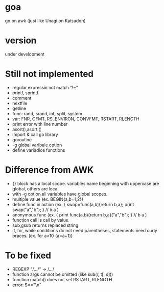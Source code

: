 # goa
go on awk (just like Unagi on Katsudon)

# version
under development

# Still not implemented
* regular expressin not match "!~"
* printf, sprintf
* comment
* nextfile
* getline
* func: rand, srand, int, split, system
* var: FNR, OFMT, RS, ENVIRON, CONVFMT, RSTART, RLENGTH
* print error with line number
* asort(),asorti()
* import & call go library
* goroutine
* -g global varibale option
* define variadice functions

# Difference from AWK
* {} block has a local scope. variables name beginning with uppercase are global, others are local
* with -g option all variables have global scopes.
* multiple value (ex. BEGIN{a,b=1,2})
* define func in action (ex. { swap=func(a,b){return b,a}; print swap("a","b"); } // b a )
* anonymous func (ex. { print func(a,b){return b,a}("a","b"); } // b a )
* function call is call by value.
* sub,gsub returns replaced string
* if, for, while conditions do not need parentheses, statements need curly braces. (ex. for a<10 {a=a+1}) 

# To be fixed
* REGEXP "/.../" -> /.../
* function args cannot be omitted (like sub(r, t[, s]))
* function match() does not set RSTART, RLENGTH
* error: S=="\n"
